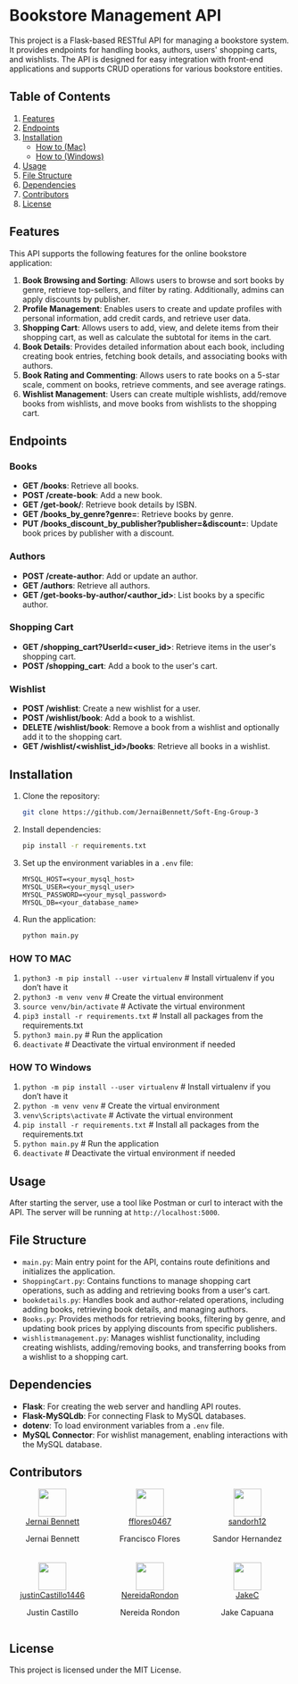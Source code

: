 # Bookstore Management API

This project is a Flask-based RESTful API for managing a bookstore system. It provides endpoints for handling books, authors, users' shopping carts, and wishlists. The API is designed for easy integration with front-end applications and supports CRUD operations for various bookstore entities.

## Table of Contents

1. [Features](#features)
2. [Endpoints](#endpoints)
3. [Installation](#installation)
   - [How to (Mac)](#how-to-mac)
   - [How to (Windows)](#how-to-windows)
4. [Usage](#usage)
5. [File Structure](#file-structure)
6. [Dependencies](#dependencies)
7. [Contributors](#contributors)
8. [License](#license)

## Features

This API supports the following features for the online bookstore application:

1. **Book Browsing and Sorting**: Allows users to browse and sort books by genre, retrieve top-sellers, and filter by rating. Additionally, admins can apply discounts by publisher.
2. **Profile Management**: Enables users to create and update profiles with personal information, add credit cards, and retrieve user data.
3. **Shopping Cart**: Allows users to add, view, and delete items from their shopping cart, as well as calculate the subtotal for items in the cart.
4. **Book Details**: Provides detailed information about each book, including creating book entries, fetching book details, and associating books with authors.
5. **Book Rating and Commenting**: Allows users to rate books on a 5-star scale, comment on books, retrieve comments, and see average ratings.
6. **Wishlist Management**: Users can create multiple wishlists, add/remove books from wishlists, and move books from wishlists to the shopping cart.

## Endpoints

### Books

- **GET /books**: Retrieve all books.
- **POST /create-book**: Add a new book.
- **GET /get-book/<isbn>**: Retrieve book details by ISBN.
- **GET /books_by_genre?genre=<genre>**: Retrieve books by genre.
- **PUT /books_discount_by_publisher?publisher=<publisher>&discount=<discount>**: Update book prices by publisher with a discount.

### Authors

- **POST /create-author**: Add or update an author.
- **GET /authors**: Retrieve all authors.
- **GET /get-books-by-author/<author_id>**: List books by a specific author.

### Shopping Cart

- **GET /shopping_cart?UserId=<user_id>**: Retrieve items in the user's shopping cart.
- **POST /shopping_cart**: Add a book to the user's cart.

### Wishlist

- **POST /wishlist**: Create a new wishlist for a user.
- **POST /wishlist/book**: Add a book to a wishlist.
- **DELETE /wishlist/book**: Remove a book from a wishlist and optionally add it to the shopping cart.
- **GET /wishlist/<wishlist_id>/books**: Retrieve all books in a wishlist.

## Installation

1. Clone the repository:
   ```bash
   git clone https://github.com/JernaiBennett/Soft-Eng-Group-3
   ```
2. Install dependencies:
   ```bash
   pip install -r requirements.txt
   ```
3. Set up the environment variables in a `.env` file:

   ```plaintext
   MYSQL_HOST=<your_mysql_host>
   MYSQL_USER=<your_mysql_user>
   MYSQL_PASSWORD=<your_mysql_password>
   MYSQL_DB=<your_database_name>
   ```

4. Run the application:
   ```bash
   python main.py
   ```

### HOW TO MAC

1. `python3 -m pip install --user virtualenv` # Install virtualenv if you don’t have it
2. `python3 -m venv venv` # Create the virtual environment
3. `source venv/bin/activate` # Activate the virtual environment
4. `pip3 install -r requirements.txt` # Install all packages from the requirements.txt
5. `python3 main.py` # Run the application
6. `deactivate` # Deactivate the virtual environment if needed

### HOW TO Windows

1. `python -m pip install --user virtualenv` # Install virtualenv if you don’t have it
2. `python -m venv venv` # Create the virtual environment
3. `venv\Scripts\activate` # Activate the virtual environment
4. `pip install -r requirements.txt` # Install all packages from the requirements.txt
5. `python main.py` # Run the application
6. `deactivate` # Deactivate the virtual environment if needed

## Usage

After starting the server, use a tool like Postman or curl to interact with the API. The server will be running at `http://localhost:5000`.

## File Structure

- `main.py`: Main entry point for the API, contains route definitions and initializes the application.
- `ShoppingCart.py`: Contains functions to manage shopping cart operations, such as adding and retrieving books from a user's cart.
- `bookdetails.py`: Handles book and author-related operations, including adding books, retrieving book details, and managing authors.
- `Books.py`: Provides methods for retrieving books, filtering by genre, and updating book prices by applying discounts from specific publishers.
- `wishlistmanagement.py`: Manages wishlist functionality, including creating wishlists, adding/removing books, and transferring books from a wishlist to a shopping cart.

## Dependencies

- **Flask**: For creating the web server and handling API routes.
- **Flask-MySQLdb**: For connecting Flask to MySQL databases.
- **dotenv**: To load environment variables from a `.env` file.
- **MySQL Connector**: For wishlist management, enabling interactions with the MySQL database.

## Contributors

<!-- <div style="display: flex; flex-wrap: wrap; justify-content: center; gap: 20px;"> -->
<div style="display: grid; grid-template-columns: repeat(3, 1fr); gap: 20px; justify-items: center;">
<div style="text-align: center;">
    <img src="https://github.com/JernaiBennett.png" width="50" height="50"><br>
    <a href="https://github.com/JernaiBennett">Jernai Bennett</a><br>
    <p>Jernai Bennett</p>
</div>

<div style="text-align: center;">
    <img src="https://github.com/fflores0467.png" width="50" height="50"><br>
    <a href="https://github.com/fflores0467">fflores0467</a><br>
    <p>Francisco Flores</p>
</div>

<div style="text-align: center;">
    <img src="https://github.com/sandorh12.png" width="50" height="50"><br>
    <a href="https://github.com/sandorh12">sandorh12</a><br>
    <p>Sandor Hernandez</p>
</div>
<!-- </div> -->

<!-- <div style="display: flex; flex-wrap: wrap; justify-content: center; gap: 20px;"> -->
<div style="text-align: center;">
    <img src="https://github.com/justinCastillo1446.png" width="50" height="50"><br>
    <a href="https://github.com/justinCastillo1446">justinCastillo1446</a><br>
    <p>Justin Castillo</p>
</div>

<div style="text-align: center;">
    <img src="https://github.com/NereidaRondon.png" width="50" height="50"><br>
    <a href="https://github.com/NereidaRondon">NereidaRondon</a><br>
    <p>Nereida Rondon</p>
</div>
<div style="text-align: center;">
    <img src="https://github.com/JakeCapuana.png" width="50" height="50"><br>
    <a href="https://github.com/JakeCapuana">JakeC</a><br>
    <p>Jake Capuana</p>
</div>

</div>

## License

This project is licensed under the MIT License.
